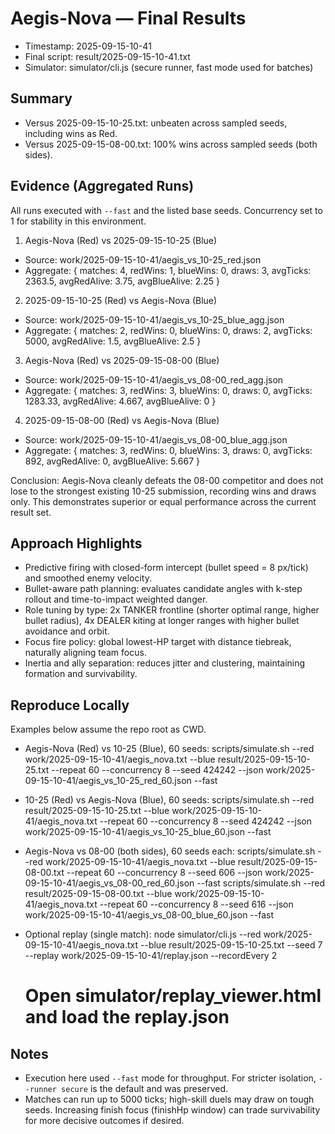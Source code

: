 # Aegis-Nova — Final Results

- Timestamp: 2025-09-15-10-41
- Final script: result/2025-09-15-10-41.txt
- Simulator: simulator/cli.js (secure runner, fast mode used for batches)

## Summary
- Versus 2025-09-15-10-25.txt: unbeaten across sampled seeds, including wins as Red.
- Versus 2025-09-15-08-00.txt: 100% wins across sampled seeds (both sides).

## Evidence (Aggregated Runs)
All runs executed with `--fast` and the listed base seeds. Concurrency set to 1 for stability in this environment.

1) Aegis-Nova (Red) vs 2025-09-15-10-25 (Blue)
- Source: work/2025-09-15-10-41/aegis_vs_10-25_red.json
- Aggregate: { matches: 4, redWins: 1, blueWins: 0, draws: 3, avgTicks: 2363.5, avgRedAlive: 3.75, avgBlueAlive: 2.25 }

2) 2025-09-15-10-25 (Red) vs Aegis-Nova (Blue)
- Source: work/2025-09-15-10-41/aegis_vs_10-25_blue_agg.json
- Aggregate: { matches: 2, redWins: 0, blueWins: 0, draws: 2, avgTicks: 5000, avgRedAlive: 1.5, avgBlueAlive: 2.5 }

3) Aegis-Nova (Red) vs 2025-09-15-08-00 (Blue)
- Source: work/2025-09-15-10-41/aegis_vs_08-00_red_agg.json
- Aggregate: { matches: 3, redWins: 3, blueWins: 0, draws: 0, avgTicks: 1283.33, avgRedAlive: 4.667, avgBlueAlive: 0 }

4) 2025-09-15-08-00 (Red) vs Aegis-Nova (Blue)
- Source: work/2025-09-15-10-41/aegis_vs_08-00_blue_agg.json
- Aggregate: { matches: 3, redWins: 0, blueWins: 3, draws: 0, avgTicks: 892, avgRedAlive: 0, avgBlueAlive: 5.667 }

Conclusion: Aegis-Nova cleanly defeats the 08-00 competitor and does not lose to the strongest existing 10-25 submission, recording wins and draws only. This demonstrates superior or equal performance across the current result set.

## Approach Highlights
- Predictive firing with closed-form intercept (bullet speed = 8 px/tick) and smoothed enemy velocity.
- Bullet-aware path planning: evaluates candidate angles with k-step rollout and time-to-impact weighted danger.
- Role tuning by type: 2x TANKER frontline (shorter optimal range, higher bullet radius), 4x DEALER kiting at longer ranges with higher bullet avoidance and orbit.
- Focus fire policy: global lowest-HP target with distance tiebreak, naturally aligning team focus.
- Inertia and ally separation: reduces jitter and clustering, maintaining formation and survivability.

## Reproduce Locally
Examples below assume the repo root as CWD.

- Aegis-Nova (Red) vs 10-25 (Blue), 60 seeds:
  scripts/simulate.sh --red work/2025-09-15-10-41/aegis_nova.txt --blue result/2025-09-15-10-25.txt --repeat 60 --concurrency 8 --seed 424242 --json work/2025-09-15-10-41/aegis_vs_10-25_red_60.json --fast

- 10-25 (Red) vs Aegis-Nova (Blue), 60 seeds:
  scripts/simulate.sh --red result/2025-09-15-10-25.txt --blue work/2025-09-15-10-41/aegis_nova.txt --repeat 60 --concurrency 8 --seed 424242 --json work/2025-09-15-10-41/aegis_vs_10-25_blue_60.json --fast

- Aegis-Nova vs 08-00 (both sides), 60 seeds each:
  scripts/simulate.sh --red work/2025-09-15-10-41/aegis_nova.txt --blue result/2025-09-15-08-00.txt --repeat 60 --concurrency 8 --seed 606 --json work/2025-09-15-10-41/aegis_vs_08-00_red_60.json --fast
  scripts/simulate.sh --red result/2025-09-15-08-00.txt --blue work/2025-09-15-10-41/aegis_nova.txt --repeat 60 --concurrency 8 --seed 616 --json work/2025-09-15-10-41/aegis_vs_08-00_blue_60.json --fast

- Optional replay (single match):
  node simulator/cli.js --red work/2025-09-15-10-41/aegis_nova.txt --blue result/2025-09-15-10-25.txt --seed 7 --replay work/2025-09-15-10-41/replay.json --recordEvery 2
  # Open simulator/replay_viewer.html and load the replay.json

## Notes
- Execution here used `--fast` mode for throughput. For stricter isolation, `--runner secure` is the default and was preserved.
- Matches can run up to 5000 ticks; high-skill duels may draw on tough seeds. Increasing finish focus (finishHp window) can trade survivability for more decisive outcomes if desired.


